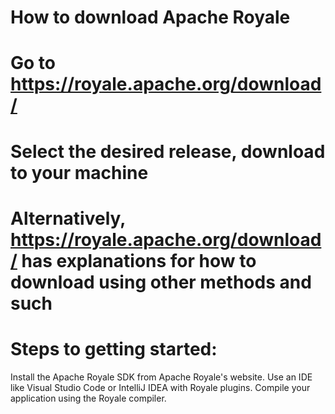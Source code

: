 # How to download Apache Royale

# Go to https://royale.apache.org/download/

# Select the desired release, download to your machine

# Alternatively, https://royale.apache.org/download/ has explanations for how to download using other methods and such

# Steps to getting started:
Install the Apache Royale SDK from Apache Royale's website.
Use an IDE like Visual Studio Code or IntelliJ IDEA with Royale plugins.
Compile your application using the Royale compiler.
